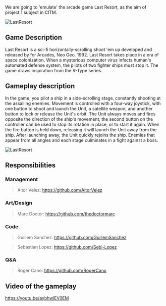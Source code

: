 We are going to 'emulate' the arcade game Last Resort, as the aim of project 1 subject in CITM.


![LastResort](https://i.imgur.com/OvSOF.jpg)



## Game Description


Last Resort is a sci-fi horizontally-scrolling shoot 'em up developed and released by for Arcades, Neo Geo, 1992.
Last Resort takes place in a era of space colonization. When a mysterious computer virus infects human's automated defense system, the pilots of two fighter ships must stop it. 
The game draws inspiration from the R-Type series. 

## Gameplay description

In the game, you pilot a ship in a side-scrolling stage, constantly shooting at the assailing enemies.
Movement is controlled with a four-way joystick, with one button to shoot and launch the Unit, a satellite weapon, and another button to lock or release the Unit's orbit. 
The Unit always moves and fires opposite the direction of the ship's movement; the second button on the controller can be used to stop its rotation in place, or to start it again. When the fire button is held down, releasing it will launch the Unit away from the ship.
After launching away, the Unit quickly rejoins the ship. Enemies that appear from all angles and each stage culminates in a fight against a boss.

![LastResort](https://www.arcade-museum.com/images/118/1181242126124.png)

## Responsibilities
### Management 
>Aitor Velez: https://github.com/AitorVelez

### Art/Design 
>Marc Doctor: https://github.com/thedoctormarc

### Code
>Guillem Sanchez: https://github.com/GuillemSanchez

>Sebastian Lopez: https://github.com/Sebi-Lopez



### Q&A
>Roger Cano: https://github.com/RogerCano

## Video of the gameplay

https://youtu.be/aybhwlEV0EM
